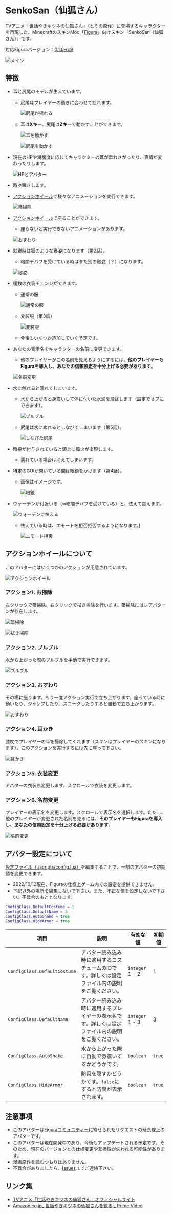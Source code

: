 # SenkoSan（仙狐さん）
TVアニメ「世話やきキツネの仙狐さん」（とその原作）に登場するキャラクターを再現した、MinecraftのスキンMod「[Figura](https://www.curseforge.com/minecraft/mc-mods/figura)」向けスキン「SenkoSan（仙狐さん）」です。

対応Figuraバージョン：[0.1.0-rc9](https://www.curseforge.com/minecraft/mc-mods/figura/files/4007916)

![メイン](README_images/メイン.jpg)

## 特徴
- 耳と尻尾のモデルが生えています。
  - 尻尾はプレイヤーの動きに合わせて揺れます。

    ![尻尾が揺れる](README_images/尻尾が揺れる.gif)

  - 耳は**Xキー**、尻尾は**Zキー**で動かすことができます。

    ![耳を動かす](README_images/耳を動かす.gif)

    ![尻尾を動かす](README_images/尻尾を動かす.gif)

- 現在のHPや満腹度に応じてキャラクターの耳が垂れさがったり、表情が変わったりします。

  ![HPとアバター](README_images/HPとアバター.jpg)

- 時々瞬きします。
- [アクションホイール](##アクションホイールについて)で様々なアニメーションを実行できます。

  ![箒掃除](README_images/箒掃除.gif)

- [アクションホイール](##アクションホイールについて)で座ることができます。
  - 座らないと実行できないアニメーションがあります。

  ![おすわり](README_images/おすわり.jpg)

- 就寝時は狐のような寝姿になります（第2話）。
  - 暗闇デバフを受けている時はまた別の寝姿（？）になります。

  ![寝姿](README_images/寝姿.jpg)

- 複数の衣装チェンジができます。
  - 通常の服

    ![通常の服](README_images/通常の服.jpg)

  - 変装服（第3話）

    ![変装服](README_images/変装服.jpg)

  - 今後もいくつか追加していく予定です。

- あなたの表示名をキャラクターの名前に変更できます。
  - 他のプレイヤーがこの名前を見えるようにするには、**他のプレイヤーもFiguraを導入し、あなたの信頼設定を十分上げる必要があります**。

  ![名前変更](README_images/名前変更.jpg)

- 水に触れると濡れてしまいます。
  - 水から上がると身震いして体に付いた水滴を飛ばします（[設定](##アバター設定について)でオフにできます）。

    ![ブルブル](README_images/ブルブル.gif)

  - 尻尾は水にぬれるとしなびてしまいます（第5話）。

    ![しなびた尻尾](README_images/しなびた尻尾.jpg)

- 暗視が付与されていると頭上に狐火が出現します。
  - 濡れている場合は消えてしまいます。

- 特定のGUIが開いている間は眼鏡をかけます（第4話）。
  - 画像はイメージです。

    ![眼鏡](README_images/眼鏡.jpg)

- ウォーデンが付近いる（≒暗闇デバフを受けている）と、怯えて震えます。

  ![ウォーデンに怯える](README_images/ウォーデンに怯える.jpg)

  - 怯えている時は、エモートを拒否拒否するようになります。]

    ![エモート拒否](README_images/エモート拒否.gif)

## アクションホイールについて
このアバターにはいくつかのアクションが用意されています。

![アクションホイール](README_images/アクションホイール.jpg)

### アクション1. お掃除
左クリックで箒掃除、右クリックで拭き掃除を行います。箒掃除にはレアパターンが存在します。

![箒掃除](README_images/箒掃除.gif)

![拭き掃除](README_images/拭き掃除.gif)

### アクション2. ブルブル
水から上がった際のブルブルを手動で実行できます。

![ブルブル](README_images/ブルブル.gif)

### アクション3. おすわり
その場に座ります。もう一度アクション実行で立ち上がります。座っている時に動いたり、ジャンプしたり、スニークしたりすると自動で立ち上がります。

![おすわり](README_images/おすわり.jpg)

### アクション4. 耳かき
膝枕でプレイヤーの耳を掃除してくれます（スキンはプレイヤーのスキンになります）。このアクションを実行するには先に座って下さい。

![耳かき](README_images/耳かき.gif)

### アクション5. 衣装変更
アバターの衣装を変更します。スクロールで衣装を変更します。

### アクション6. 名前変更
プレイヤーの表示名を変更します。スクロールで表示名を選択します。ただし、他のプレイヤーが変更された名前を見るには、**そのプレイヤーもFiguraを導入し、あなたの信頼設定を十分上げる必要があります**。

![名前変更](README_images/名前変更.jpg)

## アバター設定について
[設定ファイル（./scripts/config.lua）](./scripts/config.lua)を編集することで、一部のアバターの初期値を変更できます。
- 2022/10/12現在、Figuraの仕様上ゲーム内での設定を提供できません。
- 下記以外の場所を編集しないで下さい。また、不正な値を設定しないで下さい。不具合のもととなります。

```lua
ConfigClass.DefaultCostume = 1
ConfigClass.DefaultName = 3
ConfigClass.AutoShake = true
ConfigClass.HideArmor = true
```

| 項目 | 説明 | 有効な値 | 初期値 |
| - | - | - | - |
| ``ConfigClass.DefaultCostume`` | アバター読み込み時に適用するコスチュームのIDです。詳しくは設定ファイル内の説明をご覧ください。 | ``integer`` 1 - 2 | 1 |
| ``ConfigClass.DefaultName`` | アバター読み込み時に適用するプレイヤーの表示名です。詳しくは設定ファイル内の説明をご覧ください。 | ``integer`` 1 - 3 | 3 |
| ``ConfigClass.AutoShake`` | 水から上がった際に自動で身震いするかどうかです。 | ``boolean`` | ``true`` |
| ``ConfigClass.HideArmor`` | 防具を隠すかどうかです。``false``にすると防具が表示されます。 | ``boolean`` | ``true`` |

## 注意事項
- このアバターは[Figuraコミュニティー](https://discord.gg/ekHGHcH8Af)に寄せられたリクエストの延長線上のアバターです。
- このアバターは現在開発中であり、今後もアップデートされる予定です。そのため、現在のバージョンとの仕様変更や互換性が失われる可能性があります。
- 漫画原作を読むつもりはありません。
- 不具合がありましたら、[Issues](https://github.com/Gakuto1112/SenkoSan/issues)までご連絡下さい。

## リンク集
- [TVアニメ「世話やきキツネの仙狐さん」オフィシャルサイト](http://senkosan.com/)
- [Amazon.co.jp_ 世話やきキツネの仙狐さんを観る _ Prime Video](https://www.amazon.co.jp/gp/video/detail/B07QJG9NP7)